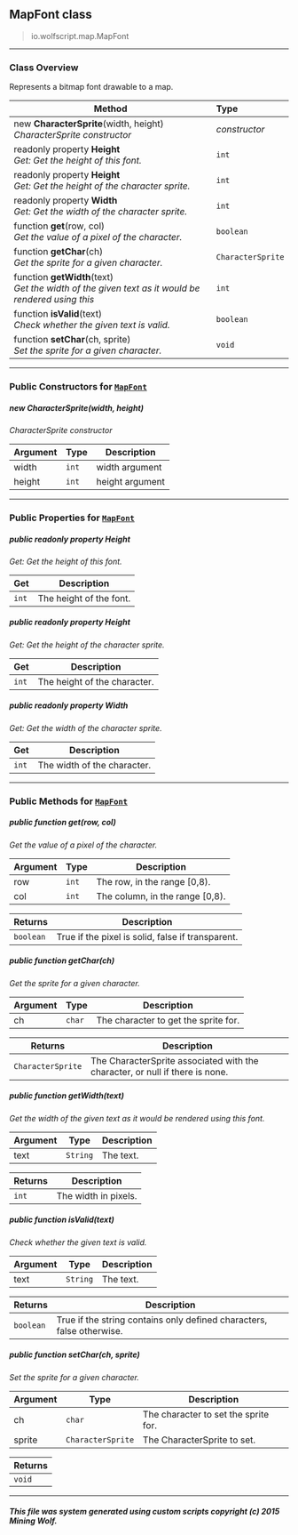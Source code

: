 ## MapFont __class__

>io.wolfscript.map.MapFont

---

### Class Overview

Represents a bitmap font drawable to a map.

Method | Type   
--- | :--- 
new __CharacterSprite__(width, height) <br> _CharacterSprite constructor_ | _constructor_
 readonly property __Height__ <br> _Get: Get the height of this font._ | `int`
 readonly property __Height__ <br> _Get: Get the height of the character sprite._ | `int`
 readonly property __Width__ <br> _Get: Get the width of the character sprite._ | `int`
 function __get__(row, col) <br> _Get the value of a pixel of the character._ | `boolean`
 function __getChar__(ch) <br> _Get the sprite for a given character._ | `CharacterSprite`
 function __getWidth__(text) <br> _Get the width of the given text as it would be rendered using this_ | `int`
 function __isValid__(text) <br> _Check whether the given text is valid._ | `boolean`
 function __setChar__(ch, sprite) <br> _Set the sprite for a given character._ | `void`



---

### Public Constructors for [`MapFont`](MapFont.md)

##### <a id='charactersprite'></a>new __CharacterSprite__(width, height) 

_CharacterSprite constructor_

Argument | Type | Description  
--- | --- | --- 
width | `int` | width argument
height | `int` | height argument

---

### Public Properties for [`MapFont`](MapFont.md)

##### <a id='height'></a>public  readonly property __Height__

_Get: Get the height of this font._

Get | Description
--- | --- 
`int` | The height of the font.



##### <a id='height'></a>public  readonly property __Height__

_Get: Get the height of the character sprite._

Get | Description
--- | --- 
`int` | The height of the character.



##### <a id='width'></a>public  readonly property __Width__

_Get: Get the width of the character sprite._

Get | Description
--- | --- 
`int` | The width of the character.



---

### Public Methods for [`MapFont`](MapFont.md)

##### <a id='get'></a>public  function __get__(row, col)

_Get the value of a pixel of the character._

Argument | Type | Description  
--- | --- | --- 
row | `int` | The row, in the range [0,8).
col | `int` | The column, in the range [0,8).

Returns | Description
--- | --- 
`boolean` | True if the pixel is solid, false if transparent.


##### <a id='getchar'></a>public  function __getChar__(ch)

_Get the sprite for a given character._

Argument | Type | Description  
--- | --- | --- 
ch | `char` | The character to get the sprite for.

Returns | Description
--- | --- 
`CharacterSprite` | The CharacterSprite associated with the character, or null if there is none.


##### <a id='getwidth'></a>public  function __getWidth__(text)

_Get the width of the given text as it would be rendered using this font._

Argument | Type | Description  
--- | --- | --- 
text | `String` | The text.

Returns | Description
--- | --- 
`int` | The width in pixels.


##### <a id='isvalid'></a>public  function __isValid__(text)

_Check whether the given text is valid._

Argument | Type | Description  
--- | --- | --- 
text | `String` | The text.

Returns | Description
--- | --- 
`boolean` | True if the string contains only defined characters, false otherwise.


##### <a id='setchar'></a>public  function __setChar__(ch, sprite)

_Set the sprite for a given character._

Argument | Type | Description  
--- | --- | --- 
ch | `char` | The character to set the sprite for.
sprite | `CharacterSprite` | The CharacterSprite to set.

Returns | 
--- | 
`void` |


---


##### This file was system generated using custom scripts copyright (c) 2015 Mining Wolf.
	

